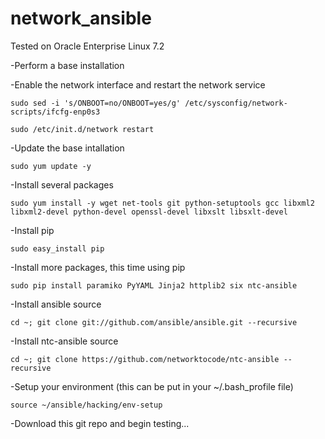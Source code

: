 # network_ansible
Tested on Oracle Enterprise Linux 7.2

-Perform a base installation 

-Enable the network interface and restart the network service

`sudo sed -i 's/ONBOOT=no/ONBOOT=yes/g' /etc/sysconfig/network-scripts/ifcfg-enp0s3`

`sudo /etc/init.d/network restart`

-Update the base intallation

`sudo yum update -y`

-Install several packages

`sudo yum install -y wget net-tools git python-setuptools gcc libxml2 libxml2-devel python-devel openssl-devel libxslt libsxlt-devel`

-Install pip

`sudo easy_install pip`

-Install more packages, this time using pip

`sudo pip install paramiko PyYAML Jinja2 httplib2 six ntc-ansible`

-Install ansible source

`cd ~; git clone git://github.com/ansible/ansible.git --recursive`

-Install ntc-ansible source

`cd ~; git clone https://github.com/networktocode/ntc-ansible --recursive`

-Setup your environment (this can be put in your ~/.bash_profile file)

`source ~/ansible/hacking/env-setup`

-Download this git repo and begin testing...
